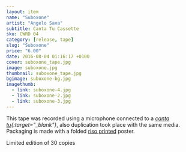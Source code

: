 ```yaml
---
layout: item
name: "Suboxone"
artist: "Angelo Sava"
subtitle: Canta Tu Cassette
sku: CWRD 04
category: [release, tape]
slug: "Suboxone"
price: "6.00"
date: 2016-08-04 01:16:17 +0100
cover: suboxone_tape.jpg
image: suboxone.jpg
thumbnail: suboxone_tape.jpg
bgimage: suboxone-bg.jpg
imagethumb:
  - link: suboxone-4.jpg
  - link: suboxone-2.jpg
  - link: suboxone-3.jpg
---
```


This tape was recorded using a microphone connected to a *[canta tu](https://www.youtube.com/watch?v=fm_GRQgXZEE){:target="_blank"}*, also duplication took place with the same media. Packaging is made with a folded [riso printed](/risoprinting) poster.

Limited edition of 30 copies
